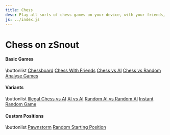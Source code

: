```yaml
---
title: Chess
desc: Play all sorts of chess games on your device, with your friends, against computers, or play new variants!
js: ../index.js
---
```


# Chess on zSnout

#### Basic Games

\buttonlist
[Chessboard](/chess/board/)
[Chess With Friends](/chess/online/)
[Chess vs AI](/chess/vsai/)
[Chess vs Random](/chess/vsrandom/)
[Analyse Games](/chess/analysis/)

#### Variants

\buttonlist
[Illegal Chess vs AI](/chess/illegal/)
[AI vs AI](/chess/engine/)
[Random AI vs Random AI](/chess/random/)
[Instant Random Game](/chess/random/?instant)

#### Custom Positions

\buttonlist
[Pawnstorm](/chess/board/#rank-134-P;square-e1-K;rank-5-ePPeePPe;rank-7-e)
[Random Starting Position](/chess/board/#random-20)
